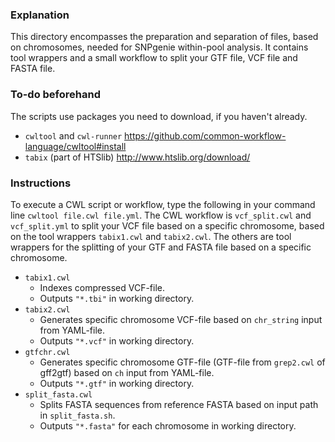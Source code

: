 ### Explanation ###

This directory encompasses the preparation and separation of files, based on chromosomes, needed for SNPgenie within-pool analysis. It contains tool wrappers and a small workflow to split your GTF file, VCF file and FASTA file.

### To-do beforehand ###

The scripts use packages you need to download, if you haven't already.
- `cwltool` and `cwl-runner` https://github.com/common-workflow-language/cwltool#install
- `tabix` (part of HTSlib) http://www.htslib.org/download/

### Instructions ###
To execute a CWL script or workflow, type the following in your command line `cwltool file.cwl file.yml`. 
The CWL workflow is `vcf_split.cwl` and `vcf_split.yml` to split your VCF file based on a specific chromosome, based on the tool wrappers `tabix1.cwl` and `tabix2.cwl`. The others are tool wrappers for the splitting of your GTF and FASTA file based on a specific chromosome.
- `tabix1.cwl`
    - Indexes compressed VCF-file. 
    - Outputs `"*.tbi"` in working directory.
- `tabix2.cwl`
    - Generates specific chromosome VCF-file based on `chr_string` input from YAML-file. 
    - Outputs `"*.vcf"` in working directory.
- `gtfchr.cwl`
    - Generates specific chromosome GTF-file (GTF-file from `grep2.cwl` of gff2gtf) based on `ch` input from YAML-file. 
    - Outputs `"*.gtf"` in working directory.
- `split_fasta.cwl`
    - Splits FASTA sequences from reference FASTA based on input path in `split_fasta.sh`. 
    - Outputs `"*.fasta"` for each chromosome in working directory.
